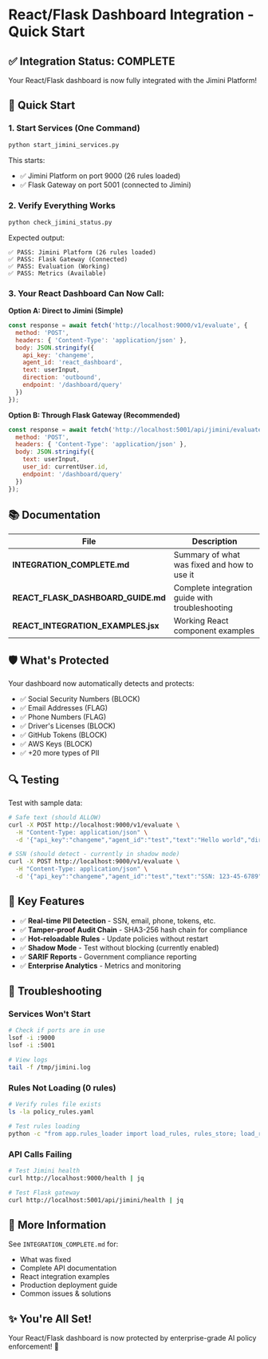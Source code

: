 # React/Flask Dashboard Integration - Quick Start

## ✅ Integration Status: COMPLETE

Your React/Flask dashboard is now fully integrated with the Jimini Platform!

## 🚀 Quick Start

### 1. Start Services (One Command)
```bash
python start_jimini_services.py
```

This starts:
- ✅ Jimini Platform on port 9000 (26 rules loaded)
- ✅ Flask Gateway on port 5001 (connected to Jimini)

### 2. Verify Everything Works
```bash
python check_jimini_status.py
```

Expected output:
```
✅ PASS: Jimini Platform (26 rules loaded)
✅ PASS: Flask Gateway (Connected)
✅ PASS: Evaluation (Working)
✅ PASS: Metrics (Available)
```

### 3. Your React Dashboard Can Now Call:

**Option A: Direct to Jimini (Simple)**
```javascript
const response = await fetch('http://localhost:9000/v1/evaluate', {
  method: 'POST',
  headers: { 'Content-Type': 'application/json' },
  body: JSON.stringify({
    api_key: 'changeme',
    agent_id: 'react_dashboard',
    text: userInput,
    direction: 'outbound',
    endpoint: '/dashboard/query'
  })
});
```

**Option B: Through Flask Gateway (Recommended)**
```javascript
const response = await fetch('http://localhost:5001/api/jimini/evaluate', {
  method: 'POST',
  headers: { 'Content-Type': 'application/json' },
  body: JSON.stringify({
    text: userInput,
    user_id: currentUser.id,
    endpoint: '/dashboard/query'
  })
});
```

## 📚 Documentation

| File | Description |
|------|-------------|
| **INTEGRATION_COMPLETE.md** | Summary of what was fixed and how to use it |
| **REACT_FLASK_DASHBOARD_GUIDE.md** | Complete integration guide with troubleshooting |
| **REACT_INTEGRATION_EXAMPLES.jsx** | Working React component examples |

## 🛡️ What's Protected

Your dashboard now automatically detects and protects:
- ✅ Social Security Numbers (BLOCK)
- ✅ Email Addresses (FLAG)
- ✅ Phone Numbers (FLAG)
- ✅ Driver's Licenses (BLOCK)
- ✅ GitHub Tokens (BLOCK)
- ✅ AWS Keys (BLOCK)
- ✅ +20 more types of PII

## 🔍 Testing

Test with sample data:
```bash
# Safe text (should ALLOW)
curl -X POST http://localhost:9000/v1/evaluate \
  -H "Content-Type: application/json" \
  -d '{"api_key":"changeme","agent_id":"test","text":"Hello world","direction":"outbound","endpoint":"/test"}'

# SSN (should detect - currently in shadow mode)
curl -X POST http://localhost:9000/v1/evaluate \
  -H "Content-Type: application/json" \
  -d '{"api_key":"changeme","agent_id":"test","text":"SSN: 123-45-6789","direction":"outbound","endpoint":"/test"}'
```

## 🎯 Key Features

- ✅ **Real-time PII Detection** - SSN, email, phone, tokens, etc.
- ✅ **Tamper-proof Audit Chain** - SHA3-256 hash chain for compliance
- ✅ **Hot-reloadable Rules** - Update policies without restart
- ✅ **Shadow Mode** - Test without blocking (currently enabled)
- ✅ **SARIF Reports** - Government compliance reporting
- ✅ **Enterprise Analytics** - Metrics and monitoring

## 🔧 Troubleshooting

### Services Won't Start
```bash
# Check if ports are in use
lsof -i :9000
lsof -i :5001

# View logs
tail -f /tmp/jimini.log
```

### Rules Not Loading (0 rules)
```bash
# Verify rules file exists
ls -la policy_rules.yaml

# Test rules loading
python -c "from app.rules_loader import load_rules, rules_store; load_rules('policy_rules.yaml'); print(f'{len(rules_store)} rules loaded')"
```

### API Calls Failing
```bash
# Test Jimini health
curl http://localhost:9000/health | jq

# Test Flask gateway
curl http://localhost:5001/api/jimini/health | jq
```

## 📖 More Information

See `INTEGRATION_COMPLETE.md` for:
- What was fixed
- Complete API documentation
- React integration examples
- Production deployment guide
- Common issues & solutions

## ✨ You're All Set!

Your React/Flask dashboard is now protected by enterprise-grade AI policy enforcement! 🎉
